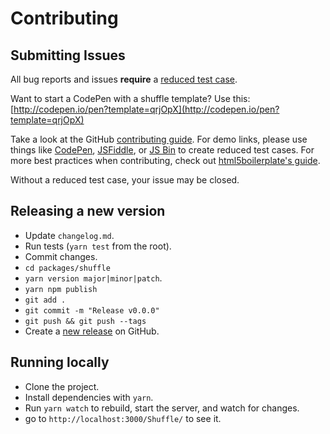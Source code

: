 # Contributing

## Submitting Issues

All bug reports and issues **require** a [reduced test case](https://css-tricks.com/reduced-test-cases/).

Want to start a CodePen with a shuffle template? Use this: [http://codepen.io/pen?template=qrjOpX](http://codepen.io/pen?template=qrjOpX)

Take a look at the GitHub [contributing guide](https://guides.github.com/activities/contributing-to-open-source/index.html). For demo links, please use things like [CodePen](http://codepen.io/), [JSFiddle](https://jsfiddle.net/), or [JS Bin](https://jsbin.com/) to create reduced test cases. For more best practices when contributing, check out [html5boilerplate's guide](https://github.com/h5bp/html5-boilerplate/blob/master/CONTRIBUTING.md).

Without a reduced test case, your issue may be closed.

## Releasing a new version

- Update `changelog.md`.
- Run tests (`yarn test` from the root).
- Commit changes.
- `cd packages/shuffle`
- `yarn version major|minor|patch`.
- `yarn npm publish`
- `git add .`
- `git commit -m "Release v0.0.0"`
- `git push && git push --tags`
- Create a [new release](https://github.com/glen-cheney/Shuffle/releases/new) on GitHub.

## Running locally

- Clone the project.
- Install dependencies with `yarn`.
- Run `yarn watch` to rebuild, start the server, and watch for changes.
- go to `http://localhost:3000/Shuffle/` to see it.
